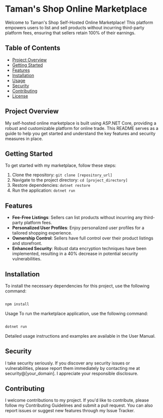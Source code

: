 # Taman's Shop Online Marketplace

Welcome to Taman's Shop Self-Hosted Online Marketplace! This platform empowers users to list and sell products without incurring third-party platform fees, ensuring that sellers retain 100% of their earnings.

## Table of Contents

- [Project Overview](#project-overview)
- [Getting Started](#getting-started)
- [Features](#features)
- [Installation](#installation)
- [Usage](#usage)
- [Security](#security)
- [Contributing](#contributing)
- [License](#license)

## Project Overview

My self-hosted online marketplace is built using ASP.NET Core, providing a robust and customizable platform for online trade. This README serves as a guide to help you get started and understand the key features and security measures in place.

## Getting Started

To get started with my marketplace, follow these steps:

1. Clone the repository: `git clone [repository_url]`
2. Navigate to the project directory: `cd [project_directory]`
3. Restore dependencies: `dotnet restore`
4. Run the application: `dotnet run`

## Features

- **Fee-Free Listings**: Sellers can list products without incurring any third-party platform fees.
- **Personalized User Profiles**: Enjoy personalized user profiles for a tailored shopping experience.
- **Ownership Control**: Sellers have full control over their product listings and storefront.
- **Enhanced Security**: Robust data encryption techniques have been implemented, resulting in a 40% decrease in potential security vulnerabilities.

## Installation

To install the necessary dependencies for this project, use the following command:
```bash

npm install
```
Usage
To run the marketplace application, use the following command:

```bash

dotnet run
```
Detailed usage instructions and examples are available in the User Manual.

## Security
I take security seriously. If you discover any security issues or vulnerabilities, please report them immediately by contacting me at security@[your_domain]. I appreciate your responsible disclosure.

## Contributing
I welcome contributions to my project. If you'd like to contribute, please follow my Contributing Guidelines and submit a pull request. You can also report issues or suggest new features through my Issue Tracker.
